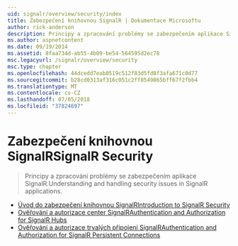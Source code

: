 ```yaml
---
uid: signalr/overview/security/index
title: Zabezpečení knihovnou SignalR | Dokumentace Microsoftu
author: rick-anderson
description: Principy a zpracování problémy se zabezpečením aplikace SignalR.
ms.author: aspnetcontent
ms.date: 09/19/2014
ms.assetid: 8faa734d-ab55-4b09-be54-564595d2ec78
msc.legacyurl: /signalr/overview/security
msc.type: chapter
ms.openlocfilehash: 44dcedd7eab0519c512f83d5fd8f3afa671c0d77
ms.sourcegitcommit: b28cd0313af316c051c2ff8549865bff67f2fbb4
ms.translationtype: MT
ms.contentlocale: cs-CZ
ms.lasthandoff: 07/05/2018
ms.locfileid: "37824697"
---
```

<a name="signalr-security"></a><span data-ttu-id="3371a-103">Zabezpečení knihovnou SignalR</span><span class="sxs-lookup"><span data-stu-id="3371a-103">SignalR Security</span></span>
====================
> <span data-ttu-id="3371a-104">Principy a zpracování problémy se zabezpečením aplikace SignalR.</span><span class="sxs-lookup"><span data-stu-id="3371a-104">Understanding and handling security issues in SignalR applications.</span></span>


- [<span data-ttu-id="3371a-105">Úvod do zabezpečení knihovnou SignalR</span><span class="sxs-lookup"><span data-stu-id="3371a-105">Introduction to SignalR Security</span></span>](introduction-to-security.md)
- [<span data-ttu-id="3371a-106">Ověřování a autorizace center SignalR</span><span class="sxs-lookup"><span data-stu-id="3371a-106">Authentication and Authorization for SignalR Hubs</span></span>](hub-authorization.md)
- [<span data-ttu-id="3371a-107">Ověřování a autorizace trvalých připojení SignalR</span><span class="sxs-lookup"><span data-stu-id="3371a-107">Authentication and Authorization for SignalR Persistent Connections</span></span>](persistent-connection-authorization.md)
